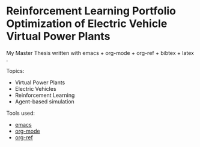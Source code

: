 # Reinforcement Learning Portfolio Optimization of Electric Vehicle Virtual Power Plants
My Master Thesis written with emacs + org-mode + org-ref + bibtex + latex .

Topics:
 - Virtual Power Plants
 - Electric Vehicles
 - Reinforcement Learning
 - Agent-based simulation

Tools used:
 - [emacs](https://www.gnu.org/software/emacs/)
 - [org-mode](https://orgmode.org/)
 - [org-ref](https://github.com/jkitchin/org-ref/)
